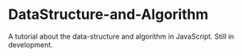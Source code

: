 # DataStructure-and-Algorithm
 A tutorial about the data-structure and algorithm in JavaScript. Still in development.
